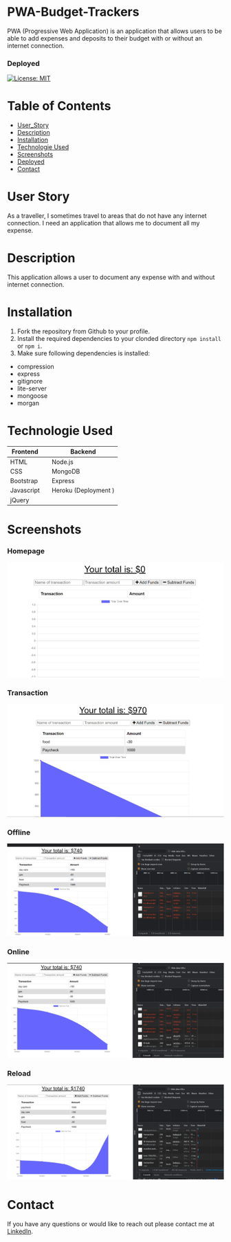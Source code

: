 # PWA-Budget-Trackers
PWA (Progressive Web Application) is an application that allows users to be able to add expenses and deposits to their budget with or without an internet connection.

### Deployed 

[![License: MIT](https://img.shields.io/badge/License-MIT-yellow.svg)](https://opensource.org/licenses/MIT)

# Table of Contents
* [User_Story](#User_Story)
* [Description](#Description)
* [Installation](#Installation)
* [Technologie Used](#Technologie_Used)
* [Screenshots](#Screenshots) 
* [Deployed](#Deployed)
* [Contact](#Contact)
# User Story 
As a traveller, I sometimes travel to areas that do not have any internet connection.  I need an application that allows me to document all my expense.

# Description
This application allows a user to document any expense with and without internet connection.

# Installation 
1. Fork the repository from Github to your profile.
2. Install the required dependencies to your clonded directory `npm install` or `npm i`.
3. Make sure following dependencies is installed:
 - compression
 - express
 - gitignore
 - lite-server
 - mongoose
 - morgan

# Technologie Used
| Frontend      |    | Backend |
| ----------- | --- | ----------- |
| HTML      | | Node.js       |
| CSS   | | MongoDB         |
| Bootstrap   | | Express        |
| Javascript   | |Heroku (Deployment )      |
| jQuery   |   

# Screenshots
### Homepage
![homepage](Develop/public/assets/images/homepage.png)
### Transaction
![transaction](Develop/public/assets/images/transaction.png)
### Offline
![offline](Develop/public/assets/images/offline.png)
### Online
![online](Develop/public/assets/images/online.png)
### Reload
![reload](Develop/public/assets/images/reload.png)



# Contact
If you have any questions or would like to reach out please contact me at [LinkedIn](https://www.linkedin.com/in/anh-cu/).